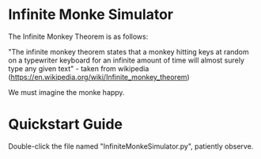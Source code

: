 # Infinite Monke Simulator

The Infinite Monkey Theorem is as follows:

"The infinite monkey theorem states that a monkey hitting keys at random on a typewriter keyboard for an infinite amount of time will almost surely type any given text" - taken from wikipedia (https://en.wikipedia.org/wiki/Infinite_monkey_theorem)

We must imagine the monke happy.

# Quickstart Guide
Double-click the file named "InfiniteMonkeSimulator.py", patiently observe.
